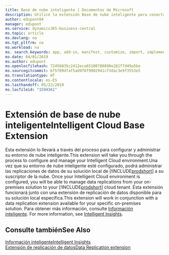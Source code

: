 ```yaml
---
title: Base de nube inteligente | Documentos de Microsoft
description: Utilice la extensión Base de nube inteligente para conectar su solución local con Business Central en línea.
author: edupont04
manager: edupont
ms.service: dynamics365-business-central
ms.topic: article
ms.devlang: na
ms.tgt_pltfrm: na
ms.workload: na
ms. search.keywords: app, add-in, manifest, customize, import, implement
ms.date: 04/01/2019
ms.author: edupont
ms.openlocfilehash: 72456035c2412eca65100708890e281f7d49a5be
ms.sourcegitcommit: bf5f89dfaf5ad9f8f9902941cf3dac3e9f3553e5
ms.translationtype: HT
ms.contentlocale: es-ES
ms.lasthandoff: 05/22/2019
ms.locfileid: "1594361"
---
```

# <a name="intelligent-cloud-base-extension"></a><span data-ttu-id="45d31-103">Extensión de base de nube inteligente</span><span class="sxs-lookup"><span data-stu-id="45d31-103">Intelligent Cloud Base Extension</span></span>

<span data-ttu-id="45d31-104">Esta extensión lo llevará a través del proceso para configurar y administrar su entorno de nube inteligente.</span><span class="sxs-lookup"><span data-stu-id="45d31-104">This extension will take you through the process to configure and manage your Intelligent Cloud environment.</span></span><span data-ttu-id="45d31-105">Una vez que su entorno de nube inteligente esté configurado, podrá administrar las replicaciones de datos de su solución local de [!INCLUDE[prodshort](includes/prodshort.md)] a su suscriptor de la nube.</span><span class="sxs-lookup"><span data-stu-id="45d31-105"> Once your Intelligent Cloud environment is configured, you will be able to manage data replications from your on-premises solution to your [!INCLUDE[prodshort](includes/prodshort.md)] cloud tenant.</span></span> <span data-ttu-id="45d31-106">Esta extensión funcionará junto con una extensión de replicación de datos disponible para su solución local específica.</span><span class="sxs-lookup"><span data-stu-id="45d31-106">This extension will work in conjunction with a data replication extension available for your specific on-premises solution.</span></span><span data-ttu-id="45d31-107"> Para obtener más información, consulte [Información inteligente](about-intelligent-cloud.md).</span><span class="sxs-lookup"><span data-stu-id="45d31-107"> For more information, see [Intelligent Insights](about-intelligent-cloud.md).</span></span>  

## <a name="see-also"></a><span data-ttu-id="45d31-108">Consulte también</span><span class="sxs-lookup"><span data-stu-id="45d31-108">See Also</span></span>

[<span data-ttu-id="45d31-109">Información inteligente</span><span class="sxs-lookup"><span data-stu-id="45d31-109">Intelligent Insights</span></span>](about-intelligent-cloud.md)  
[<span data-ttu-id="45d31-110">Extensión de replicación de datos</span><span class="sxs-lookup"><span data-stu-id="45d31-110">Data Replication extension</span></span>](ui-extensions-data-replication.md)  
